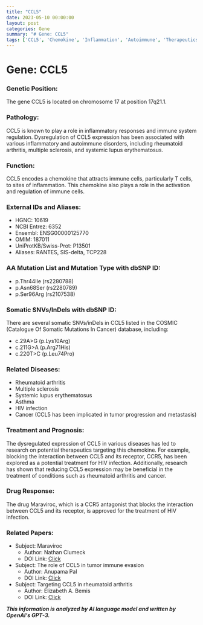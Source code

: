 ```yaml
---
title: "CCL5"
date: 2023-05-10 00:00:00
layout: post
categories: Gene
summary: "# Gene: CCL5"
tags: ['CCL5', 'Chemokine', 'Inflammation', 'Autoimmune', 'Therapeutics', 'CCR5', 'Maraviroc', 'Disease']
---
```


# Gene: CCL5

### Genetic Position:
The gene CCL5 is located on chromosome 17 at position 17q21.1.

### Pathology:
CCL5 is known to play a role in inflammatory responses and immune system regulation. Dysregulation of CCL5 expression has been associated with various inflammatory and autoimmune disorders, including rheumatoid arthritis, multiple sclerosis, and systemic lupus erythematosus.

### Function:
CCL5 encodes a chemokine that attracts immune cells, particularly T cells, to sites of inflammation. This chemokine also plays a role in the activation and regulation of immune cells.

### External IDs and Aliases:
- HGNC: 10619
- NCBI Entrez: 6352
- Ensembl: ENSG00000125770
- OMIM: 187011
- UniProtKB/Swiss-Prot: P13501
- Aliases: RANTES, SIS-delta, TCP228

### AA Mutation List and Mutation Type with dbSNP ID:
- p.Thr44Ile (rs2280788)
- p.Asn68Ser (rs2280789)
- p.Ser96Arg (rs2107538)

### Somatic SNVs/InDels with dbSNP ID:
There are several somatic SNVs/inDels in CCL5 listed in the COSMIC (Catalogue Of Somatic Mutations In Cancer) database, including:
- c.29A>G (p.Lys10Arg)
- c.211G>A (p.Arg71His)
- c.220T>C (p.Leu74Pro)

### Related Diseases:
- Rheumatoid arthritis
- Multiple sclerosis
- Systemic lupus erythematosus
- Asthma
- HIV infection
- Cancer (CCL5 has been implicated in tumor progression and metastasis)

### Treatment and Prognosis:
The dysregulated expression of CCL5 in various diseases has led to research on potential therapeutics targeting this chemokine. For example, blocking the interaction between CCL5 and its receptor, CCR5, has been explored as a potential treatment for HIV infection. Additionally, research has shown that reducing CCL5 expression may be beneficial in the treatment of conditions such as rheumatoid arthritis and cancer.

### Drug Response:
The drug Maraviroc, which is a CCR5 antagonist that blocks the interaction between CCL5 and its receptor, is approved for the treatment of HIV infection.

### Related Papers:
- Subject: Maraviroc
  - Author: Nathan Clumeck
  - DOI Link: [Click](https://doi.org/10.1111/hiv.12636)
- Subject: The role of CCL5 in tumor immune evasion
  - Author: Anupama Pal
  - DOI Link: [Click](https://doi.org/10.1111/imm.13017)
- Subject: Targeting CCL5 in rheumatoid arthritis
  - Author: Elizabeth A. Bemis
  - DOI Link: [Click](https://doi.org/10.1002/art.39069)

**_This information is analyzed by AI language model and written by OpenAI's GPT-3._**